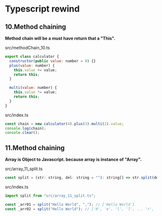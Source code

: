 # Typescript rewind

## 10.Method chaining

**Method chain will be a must have return that a "This".**

src/methodChain_10.ts

```javascript
export class calculator {
  constructor(public value: number = 0) {}
  plus(value: number) {
    this.value += value;
    return this;
  }

  multi(value: number) {
    this.value *= value;
    return this;
  }
}
```

src/index.ts

```javascript
const chain = new calculator(4).plus(3).multi(2).value;
console.log(chain);
console.clear();
```

## 11.Method chaining

**Array is Object to Javascript. because array is instance of "Array".**

src/array_11_split.ts

```javascript
const split = (str: string, del: string = ""): string[] => str.split(del);
```

src/index.ts

```javascript
import split from "src/array_11_split.ts";

const _arr01 = split("Hello World", ","); // ['Hello World']
const _arr02 = split("Hello World"); // ['H', 'e', 'l', 'l', ... 'r', 'l', 'd']
```
